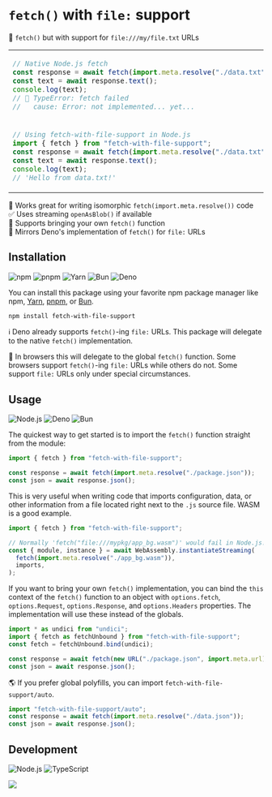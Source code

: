 # `fetch()` with `file:` support

📂 `fetch()` but with support for `file:///my/file.txt` URLs

<table align=center><td>

```js
// Native Node.js fetch
const response = await fetch(import.meta.resolve("./data.txt"));
const text = await response.text();
console.log(text);
// 🛑 TypeError: fetch failed
//   cause: Error: not implemented... yet...
```

<tr><td>

```js
// Using fetch-with-file-support in Node.js
import { fetch } from "fetch-with-file-support";
const response = await fetch(import.meta.resolve("./data.txt"));
const text = await response.text();
console.log(text);
// 'Hello from data.txt!'
```

</table>

🔎 Works great for writing isomorphic `fetch(import.meta.resolve())` code \
✅ Uses streaming `openAsBlob()` if available \
🧰 Supports bringing your own `fetch()` function \
🦕 Mirrors Deno's implementation of `fetch()` for `file:` URLs

## Installation

![npm](https://img.shields.io/static/v1?style=for-the-badge&message=npm&color=CB3837&logo=npm&logoColor=FFFFFF&label=)
![pnpm](https://img.shields.io/static/v1?style=for-the-badge&message=pnpm&color=222222&logo=pnpm&logoColor=F69220&label=)
![Yarn](https://img.shields.io/static/v1?style=for-the-badge&message=Yarn&color=2C8EBB&logo=Yarn&logoColor=FFFFFF&label=)
![Bun](https://img.shields.io/static/v1?style=for-the-badge&message=Bun&color=000000&logo=Bun&logoColor=FFFFFF&label=)
![Deno](https://img.shields.io/static/v1?style=for-the-badge&message=Deno&color=000000&logo=Deno&logoColor=FFFFFF&label=)

You can install this package using your favorite npm package manager like npm,
[Yarn], [pnpm], or [Bun].

```sh
npm install fetch-with-file-support
```

ℹ Deno already supports `fetch()`-ing `file:` URLs. This package will delegate
to the native `fetch()` implementation.

🛑 In browsers this will delegate to the global `fetch()` function. Some
browsers support `fetch()`-ing `file:` URLs while others do not. Some support
`file:` URLs only under special circumstances.

## Usage

![Node.js](https://img.shields.io/static/v1?style=for-the-badge&message=Node.js&color=339933&logo=Node.js&logoColor=FFFFFF&label=)
![Deno](https://img.shields.io/static/v1?style=for-the-badge&message=Deno&color=000000&logo=Deno&logoColor=FFFFFF&label=)
![Bun](https://img.shields.io/static/v1?style=for-the-badge&message=Bun&color=000000&logo=Bun&logoColor=FFFFFF&label=)

The quickest way to get started is to import the `fetch()` function straight
from the module:

```js
import { fetch } from "fetch-with-file-support";

const response = await fetch(import.meta.resolve("./package.json"));
const json = await response.json();
```

This is very useful when writing code that imports configuration, data, or other
information from a file located right next to the `.js` source file. WASM is a
good example.

```js
import { fetch } from "fetch-with-file-support";

// Normally 'fetch("file:///mypkg/app_bg.wasm")' would fail in Node.js!
const { module, instance } = await WebAssembly.instantiateStreaming(
  fetch(import.meta.resolve("./app_bg.wasm")),
  imports,
);
```

If you want to bring your own `fetch()` implementation, you can bind the `this`
context of the `fetch()` function to an object with `options.fetch`,
`options.Request`, `options.Response`, and `options.Headers` properties. The
implementation will use these instead of the globals.

```js
import * as undici from "undici";
import { fetch as fetchUnbound } from "fetch-with-file-support";
const fetch = fetchUnbound.bind(undici);

const response = await fetch(new URL("./package.json", import.meta.url));
const json = await response.json();
```

🌎 If you prefer global polyfills, you can import
`fetch-with-file-support/auto`.

```js
import "fetch-with-file-support/auto";
const response = await fetch(import.meta.resolve("./data.json"));
const json = await response.json();
```

## Development

![Node.js](https://img.shields.io/static/v1?style=for-the-badge&message=Node.js&color=339933&logo=Node.js&logoColor=FFFFFF&label=)
![TypeScript](https://img.shields.io/static/v1?style=for-the-badge&message=TypeScript&color=3178C6&logo=TypeScript&logoColor=FFFFFF&label=)

[![](https://developer.stackblitz.com/img/open_in_codeflow.svg)](https://stackblitz.com/~/github.com/jcbhmr/fetch-with-file-support)

[deno]: https://deno.com/
[yarn]: https://yarnpkg.com/
[pnpm]: https://pnpm.io/
[bun]: https://bun.sh/
